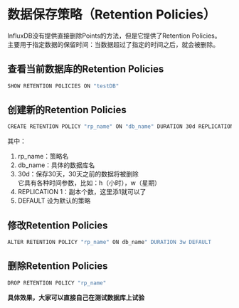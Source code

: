 # 数据保存策略（Retention Policies）
InfluxDB没有提供直接删除Points的方法，但是它提供了Retention Policies。  
主要用于指定数据的保留时间：当数据超过了指定的时间之后，就会被删除。

## 查看当前数据库的Retention Policies

```bash
SHOW RETENTION POLICIES ON "testDB"
```

## 创建新的Retention Policies
```bash
CREATE RETENTION POLICY "rp_name" ON "db_name" DURATION 30d REPLICATION 1 DEFAULT
```
其中：   
1. rp_name：策略名
2. db_name：具体的数据库名
3. 30d：保存30天，30天之前的数据将被删除  
它具有各种时间参数，比如：h（小时），w（星期）
4. REPLICATION 1：副本个数，这里添1就可以了
5. DEFAULT 设为默认的策略

## 修改Retention Policies
```bash
ALTER RETENTION POLICY "rp_name" ON db_name" DURATION 3w DEFAULT
```

## 删除Retention Policies
```bash
DROP RETENTION POLICY "rp_name"
```


**具体效果，大家可以直接自己在测试数据库上试验**

